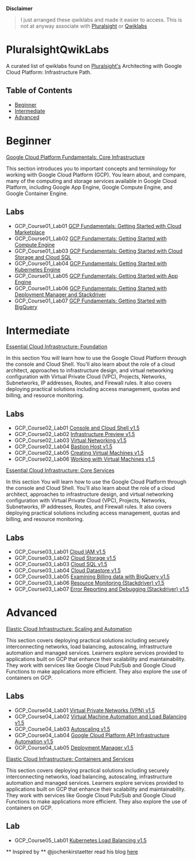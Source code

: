 
**Disclaimer**
 
>I just arranged these qwiklabs and made it easier to access. This is not at anyway associate with [Pluralsight](https://www.pluralsight.com) or [Qwiklabs](https://www.qwiklabs.com)

# PluralsightQwikLabs
A curated list of qwiklabs found on [Pluralsight's](https://www.pluralsight.com/paths/architecting-with-google-cloud-platform-infrastructure) Architecting with Google Cloud Platform: Infrastructure Path.



## Table of Contents

- [Beginner](#Beginner)
- [Intermediate](#Intermediate)
- [Advanced](#Advanced)

# Beginner

[Google Cloud Platform Fundamentals: Core Infrastructure](https://www.pluralsight.com/courses/gcp-fundamentals)

This section introduces you to important concepts and terminology for working with Google Cloud Platform (GCP). You learn about, and compare, many of the computing and storage services available in Google Cloud Platform, including Google App Engine, Google Compute Engine, and Google Container Engine.

## Labs

* GCP_Course01_Lab01 [GCP Fundamentals: Getting Started with Cloud Marketplace](https://googlepluralsight.qwiklabs.com/focuses/23608)
* GCP_Course01_Lab02 [GCP Fundamentals: Getting Started with Compute Engine](https://googlepluralsight.qwiklabs.com/focuses/23631)
* GCP_Course01_Lab03 [GCP Fundamentals: Getting Started with Cloud Storage and Cloud SQL](https://googlepluralsight.qwiklabs.com/focuses/23632)
* GCP_Course01_Lab04 [GCP Fundamentals: Getting Started with Kubernetes Engine](https://googlepluralsight.qwiklabs.com/focuses/23633)
* GCP_Course01_Lab05 [GCP Fundamentals: Getting Started with App Engine](https://googlepluralsight.qwiklabs.com/focuses/23634)
* GCP_Course01_Lab06 [GCP Fundamentals: Getting Started with Deployment Manager and Stackdriver](https://googlepluralsight.qwiklabs.com/focuses/23635)
* GCP_Course01_Lab07 [GCP Fundamentals: Getting Started with BigQuery](https://googlepluralsight.qwiklabs.com/focuses/23636)

# Intermediate

[Essential Cloud Infrastructure: Foundation](https://app.pluralsight.com/library/courses/gcp-infrastructure-foundation/table-of-contents)

In this section You will learn how to use the Google Cloud Platform through the console and Cloud Shell. You'll also learn about the role of a cloud architect, approaches to infrastructure design, and virtual networking configuration with Virtual Private Cloud (VPC), Projects, Networks, Subnetworks, IP addresses, Routes, and Firewall rules. It also covers deploying practical solutions including access management, quotas and billing, and resource monitoring.

## Labs

* GCP_Course02_Lab01 [Console and Cloud Shell v1.5](https://googlepluralsight.qwiklabs.com/focuses/23618)
* GCP_Course02_Lab02 [Infrastructure Preview v1.5](https://googlepluralsight.qwiklabs.com/focuses/23619)
* GCP_Course02_Lab03 [Virtual Networking v1.5](https://googlepluralsight.qwiklabs.com/focuses/23620)
* GCP_Course02_Lab04 [Bastion Host v1.5](https://googlepluralsight.qwiklabs.com/focuses/23655)
* GCP_Course02_Lab05 [Creating Virtual Machines v1.5](https://googlepluralsight.qwiklabs.com/focuses/23628)
* GCP_Course02_Lab06 [Working with Virtual Machines v1.5](https://googlepluralsight.qwiklabs.com/focuses/23629)

[Essential Cloud Infrastructure: Core Services](https://app.pluralsight.com/library/courses/gcp-infrastructure-core-services/table-of-contents)

In this section You will learn how to use the Google Cloud Platform through the console and Cloud Shell. You'll also learn about the role of a cloud architect, approaches to infrastructure design, and virtual networking configuration with Virtual Private Cloud (VPC), Projects, Networks, Subnetworks, IP addresses, Routes, and Firewall rules. It also covers deploying practical solutions including access management, quotas and billing, and resource monitoring.

## Labs

* GCP_Course03_Lab01 [Cloud IAM v1.5](https://googlepluralsight.qwiklabs.com/focuses/23621)
* GCP_Course03_Lab02 [Cloud Storage v1.5](https://googlepluralsight.qwiklabs.com/focuses/23630)
* GCP_Course03_Lab03 [Cloud SQL v1.5](https://googlepluralsight.qwiklabs.com/focuses/23637)
* GCP_Course03_Lab04 [Cloud Datastore v1.5](https://googlepluralsight.qwiklabs.com/focuses/23639)
* GCP_Course03_Lab05 [Examining Billing data with BigQuery v1.5](https://googlepluralsight.qwiklabs.com/focuses/23640)
* GCP_Course03_Lab06 [Resource Monitoring (Stackdriver) v1.5](https://googlepluralsight.qwiklabs.com/focuses/23641)
* GCP_Course03_Lab07 [Error Reporting and Debugging (Stackdriver) v1.5](https://googlepluralsight.qwiklabs.com/focuses/23642)

# Advanced

[Elastic Cloud Infrastructure: Scaling and Automation](https://app.pluralsight.com/library/courses/gcp-infrastructure-scaling-automation/table-of-contents)

This section covers deploying practical solutions including securely interconnecting networks, load balancing, autoscaling, infrastructure automation and managed services. Learners explore services provided to applications built on GCP that enhance their scalability and maintainability. They work with services like Google Cloud Pub/Sub and Google Cloud Functions to make applications more efficient. They also explore the use of containers on GCP.

## Labs

* GCP_Course04_Lab01 [Virtual Private Networks (VPN) v1.5](https://googlepluralsight.qwiklabs.com/focuses/23644)
* GCP_Course04_Lab02 [Virtual Machine Automation and Load Balancing v1.5](https://googlepluralsight.qwiklabs.com/focuses/23646)
* GCP_Course04_Lab03 [Autoscaling v1.5](https://googlepluralsight.qwiklabs.com/focuses/23647)
* GCP_Course04_Lab04 [Google Cloud Platform API Infrastructure Automation v1.5](https://googlepluralsight.qwiklabs.com/focuses/23643)
* GCP_Course04_Lab05 [Deployment Manager v1.5](https://googlepluralsight.qwiklabs.com/focuses/23645)

[Elastic Cloud Infrastructure: Containers and Services](https://app.pluralsight.com/library/courses/gcp-infrastructure-containers-services/table-of-contents)

This section covers deploying practical solutions including securely interconnecting networks, load balancing, autoscaling, infrastructure automation and managed services. Learners explore services provided to applications built on GCP that enhance their scalability and maintainability. They work with services like Google Cloud Pub/Sub and Google Cloud Functions to make applications more efficient. They also explore the use of containers on GCP.

## Lab

* GCP_Course05_Lab01 [Kubernetes Load Balancing v1.5](https://googlepluralsight.qwiklabs.com/focuses/23638)

** Inspired by ** @jochenkirstaetter read his blog [here](https://jochen.kirstaetter.name/alc4-qwiklabs/)
